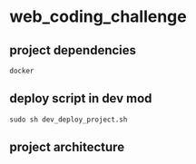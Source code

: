 # web_coding_challenge

## project dependencies 
```
docker
```

## deploy script in dev mod
```
sudo sh dev_deploy_project.sh
```

## project architecture
``
``